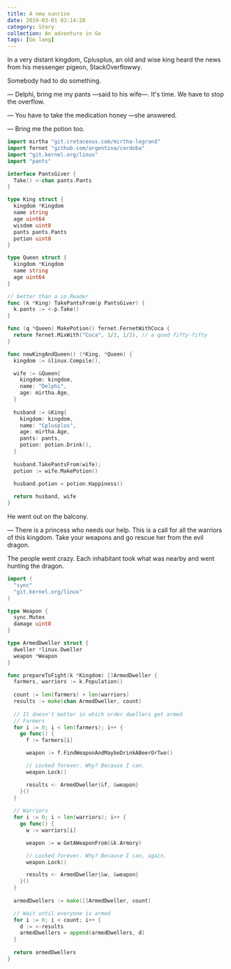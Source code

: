 ```yaml
---
title: A new sunrise
date: 2019-03-01 03:14:28
category: Story
collection: An adventure in Go
tags: [Go lang]
---
```


In a very distant kingdom, Cplusplus, an old and wise king heard the news from
his messenger pigeon, StackOverflowwy.

Somebody had to do something.

— Delphi, bring me my pants —said to his wife—. It's time. We have to stop the overflow.

— You have to take the medication honey —she answered.

— Bring me the potion too.

```go
import mirtha "git.cretaceous.com/mirtha-legrand" 
import fernet "github.com/argentina/cordoba"
import "git.kernel.org/linux"
import "pants"

interface PantsGiver {
  Take() <-chan pants.Pants
}

type King struct {
  kingdom *Kingdom
  name string
  age uint64
  wisdom uint8
  pants pants.Pants
  potion uint8
}

type Queen struct {
  kingdom *Kingdom
  name string
  age uint64
}

// better than a io.Reader
func (k *King) TakePantsFrom(p PantsGiver) {
  k.pants := <-p.Take()
}

func (q *Queen) MakePotion() fernet.FernetWithCoca {
  return fernet.MixWith("Coca", 1/2, 1/2), // a good fifty-fifty
}

func newKingAndQueen() (*King, *Queen) {
  kingdom := &linux.Compile(),

  wife := &Queen{
    kingdom: kingdom,
    name: "Delphi",
    age: mirtha.Age,
  }
  
  husband := &King{
    kingdom: kingdom,
    name: "Cplusplus",
    age: mirtha.Age,
    pants: pants,
    potion: potion.Drink(),
  }
  
  husband.TakePantsFrom(wife);
  potion := wife.MakePotion()

  husband.potion = potion.Happiness()
  
  return husband, wife
}
```

He went out on the balcony.

— There is a princess who needs our help. This is a call for all the warriors of
this kingdom. Take your weapons and go rescue her from the evil dragon.

The people went crazy. Each inhabitant took what was nearby and went hunting the
dragon.

```go
import ( 
  "sync" 
  "git.kernel.org/linux"
)

type Weapon {
  sync.Mutex
  damage uint8
}

type ArmedDweller struct {
  dweller *linux.Dweller
  weapon *Weapon
}

func prepareToFight(k *Kingdom) []ArmedDweller {
  farmers, warriors := k.Population()
  
  count := len(farmers) + len(warriors)
  results := make(chan ArmedDweller, count)
  
  // It doesn't matter in which order dwellers get armed
  // Farmers
  for i := 0; i < len(farmers); i++ {
    go func() {
      f := farmers[i]

      weapon := f.FindWeaponAndMaybeDrinkABeerOrTwo()

      // Locked forever. Why? Because I can.
      weapon.Lock() 

      results <- ArmedDweller{&f, &weapon}
    }()
  }
  
  // Warriors
  for i := 0; i < len(warriors); i++ {
    go func() {
      w := warriors[i]

      weapon := w.GetAWeaponFrom(&k.Armory)

      // Locked forever. Why? Because I can, again.
      weapon.Lock() 

      results <- ArmedDweller{&w, &weapon}
    }()
  }
  
  armedDwellers := make([]ArmedDweller, count)

  // Wait until everyone is armed
  for i := 0; i < count; i++ {
    d := <-results
    armedDwellers = append(armedDwellers, d)
  }
  
  return armedDwellers
}
```
